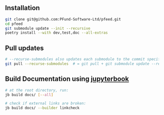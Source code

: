 ## Installation
```bash
git clone git@github.com:PFund-Software-Ltd/pfeed.git
cd pfeed
git submodule update --init --recursive
poetry install --with dev,test,doc --all-extras
```

## Pull updates
```bash
# --recurse-submodules also updates each submodule to the commit specified by the main repository,
git pull --recurse-submodules  # = git pull + git submodule update --recursive
```

## Build Documentation using [jupyterbook](https://jupyterbook.org/)
```bash
# at the root directory, run:
jb build docs/ [--all]

# check if external links are broken:
jb build docs/ --builder linkcheck
```